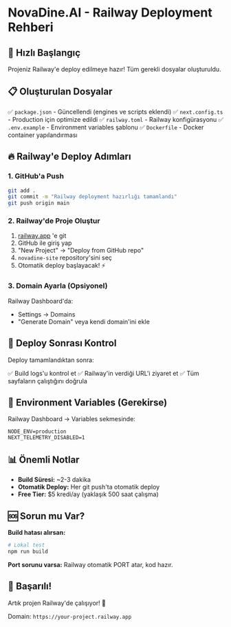 # NovaDine.AI - Railway Deployment Rehberi

## 🚀 Hızlı Başlangıç

Projeniz Railway'e deploy edilmeye hazır! Tüm gerekli dosyalar oluşturuldu.

## 📋 Oluşturulan Dosyalar

✅ `package.json` - Güncellendi (engines ve scripts eklendi)
✅ `next.config.ts` - Production için optimize edildi
✅ `railway.toml` - Railway konfigürasyonu
✅ `.env.example` - Environment variables şablonu
✅ `Dockerfile` - Docker container yapılandırması

## 🔥 Railway'e Deploy Adımları

### 1. GitHub'a Push
```bash
git add .
git commit -m "Railway deployment hazırlığı tamamlandı"
git push origin main
```

### 2. Railway'de Proje Oluştur

1. [railway.app](https://railway.app) 'e git
2. GitHub ile giriş yap
3. "New Project" → "Deploy from GitHub repo"
4. `novadine-site` repository'sini seç
5. Otomatik deploy başlayacak! ⚡

### 3. Domain Ayarla (Opsiyonel)

Railway Dashboard'da:
- Settings → Domains
- "Generate Domain" veya kendi domain'ini ekle

## 🎯 Deploy Sonrası Kontrol

Deploy tamamlandıktan sonra:

✅ Build logs'u kontrol et
✅ Railway'in verdiği URL'i ziyaret et
✅ Tüm sayfaların çalıştığını doğrula

## 🔧 Environment Variables (Gerekirse)

Railway Dashboard → Variables sekmesinde:
```
NODE_ENV=production
NEXT_TELEMETRY_DISABLED=1
```

## 📊 Önemli Notlar

- **Build Süresi:** ~2-3 dakika
- **Otomatik Deploy:** Her git push'ta otomatik deploy
- **Free Tier:** $5 kredi/ay (yaklaşık 500 saat çalışma)

## 🆘 Sorun mu Var?

**Build hatası alırsan:**
```bash
# Lokal test
npm run build
```

**Port sorunu varsa:**
Railway otomatik PORT atar, kod hazır.

## 🎉 Başarılı!

Artık projen Railway'de çalışıyor! 🚀

Domain: `https://your-project.railway.app`
